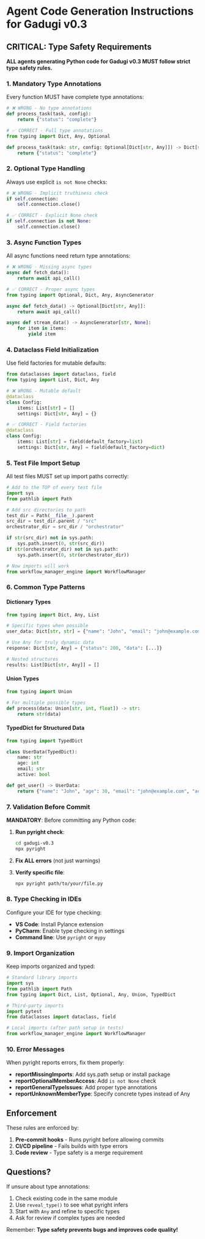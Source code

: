 # Agent Code Generation Instructions for Gadugi v0.3

## CRITICAL: Type Safety Requirements

**ALL agents generating Python code for Gadugi v0.3 MUST follow strict type safety rules.**

### 1. Mandatory Type Annotations

Every function MUST have complete type annotations:

```python
# ❌ WRONG - No type annotations
def process_task(task, config):
    return {"status": "complete"}

# ✅ CORRECT - Full type annotations
from typing import Dict, Any, Optional

def process_task(task: str, config: Optional[Dict[str, Any]]) -> Dict[str, str]:
    return {"status": "complete"}
```

### 2. Optional Type Handling

Always use explicit `is not None` checks:

```python
# ❌ WRONG - Implicit truthiness check
if self.connection:
    self.connection.close()

# ✅ CORRECT - Explicit None check
if self.connection is not None:
    self.connection.close()
```

### 3. Async Function Types

All async functions need return type annotations:

```python
# ❌ WRONG - Missing async types
async def fetch_data():
    return await api_call()

# ✅ CORRECT - Proper async types
from typing import Optional, Dict, Any, AsyncGenerator

async def fetch_data() -> Optional[Dict[str, Any]]:
    return await api_call()

async def stream_data() -> AsyncGenerator[str, None]:
    for item in items:
        yield item
```

### 4. Dataclass Field Initialization

Use field factories for mutable defaults:

```python
from dataclasses import dataclass, field
from typing import List, Dict, Any

# ❌ WRONG - Mutable default
@dataclass
class Config:
    items: List[str] = []
    settings: Dict[str, Any] = {}

# ✅ CORRECT - Field factories
@dataclass
class Config:
    items: List[str] = field(default_factory=list)
    settings: Dict[str, Any] = field(default_factory=dict)
```

### 5. Test File Import Setup

All test files MUST set up import paths correctly:

```python
# Add to the TOP of every test file
import sys
from pathlib import Path

# Add src directories to path
test_dir = Path(__file__).parent
src_dir = test_dir.parent / "src"
orchestrator_dir = src_dir / "orchestrator"

if str(src_dir) not in sys.path:
    sys.path.insert(0, str(src_dir))
if str(orchestrator_dir) not in sys.path:
    sys.path.insert(0, str(orchestrator_dir))

# Now imports will work
from workflow_manager_engine import WorkflowManager
```

### 6. Common Type Patterns

#### Dictionary Types
```python
from typing import Dict, Any, List

# Specific types when possible
user_data: Dict[str, str] = {"name": "John", "email": "john@example.com"}

# Use Any for truly dynamic data
response: Dict[str, Any] = {"status": 200, "data": [...]}

# Nested structures
results: List[Dict[str, Any]] = []
```

#### Union Types
```python
from typing import Union

# For multiple possible types
def process(data: Union[str, int, float]) -> str:
    return str(data)
```

#### TypedDict for Structured Data
```python
from typing import TypedDict

class UserData(TypedDict):
    name: str
    age: int
    email: str
    active: bool

def get_user() -> UserData:
    return {"name": "John", "age": 30, "email": "john@example.com", "active": True}
```

### 7. Validation Before Commit

**MANDATORY**: Before committing any Python code:

1. **Run pyright check**:
   ```bash
   cd gadugi-v0.3
   npx pyright
   ```
   
2. **Fix ALL errors** (not just warnings)

3. **Verify specific file**:
   ```bash
   npx pyright path/to/your/file.py
   ```

### 8. Type Checking in IDEs

Configure your IDE for type checking:
- **VS Code**: Install Pylance extension
- **PyCharm**: Enable type checking in settings
- **Command line**: Use `pyright` or `mypy`

### 9. Import Organization

Keep imports organized and typed:

```python
# Standard library imports
import sys
from pathlib import Path
from typing import Dict, List, Optional, Any, Union, TypedDict

# Third-party imports
import pytest
from dataclasses import dataclass, field

# Local imports (after path setup in tests)
from workflow_manager_engine import WorkflowManager
```

### 10. Error Messages

When pyright reports errors, fix them properly:

- **reportMissingImports**: Add sys.path setup or install package
- **reportOptionalMemberAccess**: Add `is not None` check
- **reportGeneralTypeIssues**: Add proper type annotations
- **reportUnknownMemberType**: Specify concrete types instead of Any

## Enforcement

These rules are enforced by:
1. **Pre-commit hooks** - Runs pyright before allowing commits
2. **CI/CD pipeline** - Fails builds with type errors
3. **Code review** - Type safety is a merge requirement

## Questions?

If unsure about type annotations:
1. Check existing code in the same module
2. Use `reveal_type()` to see what pyright infers
3. Start with `Any` and refine to specific types
4. Ask for review if complex types are needed

Remember: **Type safety prevents bugs and improves code quality!**